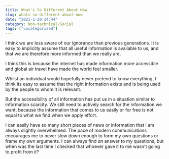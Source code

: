 ```yaml
---
title: What's So Different About Now
slug: whats-so-different-about-now
date: "2021-1-20 14:44"
category: Non-technical/Social
tags: ["uncategorized"]
---
```


I think we are less aware of our ignorance than previous generations. It is
easy to implicitly assume that all useful information is available to us, and
that we are therefore more informed than we really are.

I think this is because the internet has made information more accessible
and global air travel have made the world feel smaller.

Whilst an individual would hopefully never pretend to know everything, I think
its easy to assume that the right information exists and is being used by the
people to whom it is relevant.

But the accessibility of all information has put us in a situation similar to
information scarcity. We still need to actively search for the information we
want, because the information that comes to us easily or for free is not equal
to what we find when we apply effort.

I can easily have so many short pieces of news or information that I am
always slightly overwhelmed. The pace of modern communications encourages me to
never slow down enough to form my own questions or frame my own arguments. I
can always find _an_ answer to my questions, but when was the last time I checked
that whoever gave it to me wasn't going to profit from it?
